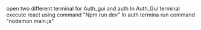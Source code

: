 open two different terminal for Auth_gui and auth 
In Auth_Gui terminal execute react  using command "Npm run dev"
In auth termina run command "nodemon main.js"
